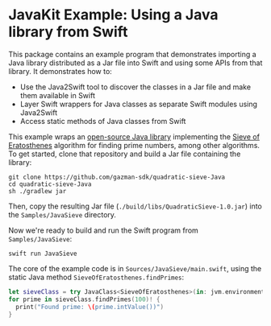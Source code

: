 # JavaKit Example: Using a Java library from Swift

This package contains an example program that demonstrates importing a Java library distributed as a Jar file into Swift and using some APIs from that library. It demonstrates how to:

* Use the Java2Swift tool to discover the classes in a Jar file and make them available in Swift
* Layer Swift wrappers for Java classes as separate Swift modules using Java2Swift
* Access static methods of Java classes from Swift

This example wraps an [open-source Java library](https://github.com/gazman-sdk/quadratic-sieve-Java) implementing the [Sieve of Eratosthenes](https://en.wikipedia.org/wiki/Sieve_of_Eratosthenes) algorithm for finding prime numbers, among other algorithms. To get started, clone that repository and build a Jar file containing the library:

```
git clone https://github.com/gazman-sdk/quadratic-sieve-Java
cd quadratic-sieve-Java
sh ./gradlew jar
```

Then, copy the resulting Jar file (`./build/libs/QuadraticSieve-1.0.jar`) into the `Samples/JavaSieve` directory.

Now we're ready to build and run the Swift program from `Samples/JavaSieve`:

```
swift run JavaSieve
```

The core of the example code is in `Sources/JavaSieve/main.swift`, using the static Java method `SieveOfEratosthenes.findPrimes`:

```swift
let sieveClass = try JavaClass<SieveOfEratosthenes>(in: jvm.environment())
for prime in sieveClass.findPrimes(100)! {
  print("Found prime: \(prime.intValue())")
}
```
